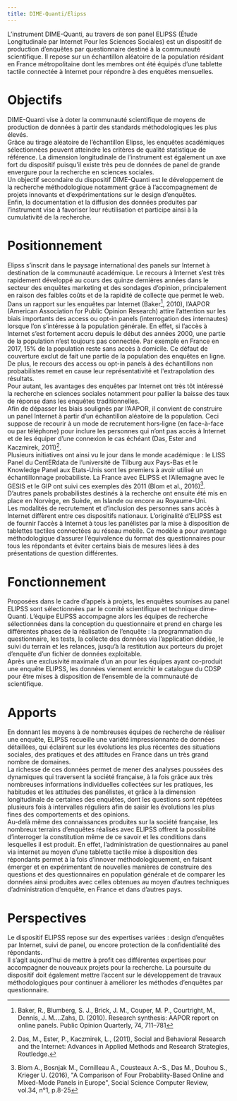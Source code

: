 ```yaml
---
title: DIME-Quanti/Elipss
---
```


L’instrument DIME-Quanti, au travers de son panel ELIPSS (Étude Longitudinale par Internet Pour les Sciences Sociales) est un dispositif de production d’enquêtes par questionnaire destiné à la communauté scientifique.
Il repose sur un échantillon aléatoire de la population résidant en France métropolitaine dont
les membres ont été équipés d’une tablette tactile connectée à Internet pour
répondre à des enquêtes mensuelles.

# Objectifs
DIME-Quanti vise à doter la communauté scientifique de moyens de production de données à partir des standards méthodologiques les plus élevés.<br>
Grâce au tirage aléatoire de l’échantillon Elipss, les enquêtes académiques sélectionnées peuvent atteindre les critères de qualité statistique de référence. La dimension longitudinale de l’instrument est également un axe fort du dispositif puisqu’il existe très peu de données de panel de grande envergure pour la recherche en sciences sociales.<br>
Un objectif secondaire du dispositif DIME-Quanti est le développement de la recherche méthodologique notamment grâce à l’accompagnement de projets innovants et d’expérimentations sur le design d’enquêtes.<br>
Enfin, la documentation et la diffusion des données produites par l’instrument vise à favoriser leur réutilisation et participe ainsi à la cumulativité de la recherche.

# Positionnement
Elipss s’inscrit dans le paysage international des panels sur Internet à destination de la communauté académique.
Le recours à Internet s’est très rapidement développé au cours des quinze dernières années dans le secteur des enquêtes marketing et des sondages d’opinion, principalement en raison des faibles coûts et de la rapidité de collecte que permet le web.<br>
Dans un rapport sur les enquêtes par Internet (Baker[^1], 2010), l’AAPOR (American Association for Public Opinion Research) attire l’attention sur les biais importants des access ou opt-in panels (interrogation des internautes) lorsque l’on s’intéresse à la population générale. En effet, si l’accès à Internet s’est fortement accru depuis le début des années 2000, une partie de la population n’est toujours pas connectée. Par exemple en France en 2017, 15% de la population reste sans accès à domicile. Ce défaut de couverture exclut de fait une partie de la population des enquêtes en ligne. De plus, le recours des access ou opt-in panels à des échantillons non probabilistes remet en cause leur représentativité et l'extrapolation des résultats.<br>
Pour autant, les avantages des enquêtes par Internet ont très tôt intéressé la recherche en sciences sociales notamment pour pallier la baisse des taux de réponse dans les enquêtes traditionnelles.<br>
Afin de dépasser les biais soulignés par l’AAPOR, il convient de construire un panel Internet à partir d’un échantillon aléatoire de la population. Ceci suppose de recourir à un mode de recrutement hors‐ligne (en face-à-face ou par téléphone) pour inclure les personnes qui n’ont pas accès à Internet et de les équiper d’une connexion le cas échéant (Das, Ester and Kaczmirek, 2011)[^2].<br>
Plusieurs initiatives ont ainsi vu le jour dans le monde académique : le LISS Panel du CentERdata de l’université de Tilburg aux Pays-Bas et le Knowledge Panel aux Etats-Unis sont les premiers à avoir utilisé un échantillonnage probabiliste. La France avec ELIPSS et l’Allemagne avec le GESIS et le GIP ont suivi ces exemples dès 2011 (Blom et al., 2016)[^4]. D’autres panels probabilistes destinés à la recherche ont ensuite été mis en place en Norvège, en Suède, en Islande ou encore au Royaume-Uni.<br>
Les modalités de recrutement et d’inclusion des personnes sans accès à Internet diffèrent entre ces dispositifs nationaux. L’originalité d’ELIPSS est de fournir l’accès à Internet à tous les panélistes par la mise à disposition de tablettes tactiles connectées au réseau mobile. Ce modèle a pour avantage méthodologique d’assurer l’équivalence du format des questionnaires pour tous les répondants et éviter certains biais de mesures liées à des présentations de question différentes.

# Fonctionnement
Proposées dans le cadre d’appels à projets, les enquêtes soumises au panel ELIPSS sont sélectionnées par le comité scientifique et technique dime-Quanti. L’équipe ELIPSS accompagne alors les équipes de recherche sélectionnées dans la conception du questionnaire et prend en charge les différentes phases de la réalisation de l’enquête : la programmation du questionnaire, les tests, la collecte des données via l’application dédiée, le suivi du terrain et les relances, jusqu’à la restitution aux porteurs du projet d’enquête d’un fichier de données exploitable.<br>
Après une exclusivité maximale d’un an pour les équipes ayant co-produit une enquête ELIPSS, les données viennent enrichir le catalogue du CDSP pour être mises à disposition de l’ensemble de la communauté de scientifique.

# Apports
En donnant les moyens à de nombreuses équipes de recherche de réaliser une enquête, ELIPSS recueille une variété impressionnante de données détaillées, qui éclairent sur les évolutions les plus récentes des situations sociales, des pratiques et des attitudes en France dans un très grand nombre de domaines.<br>
La richesse de ces données permet de mener des analyses poussées des dynamiques qui traversent la société française, à la fois grâce aux très nombreuses informations individuelles collectées sur les pratiques, les habitudes et les attitudes des panélistes, et grâce à la dimension longitudinale de certaines des enquêtes, dont les questions sont répétées plusieurs fois à intervalles réguliers afin de saisir les évolutions les plus fines des comportements et des opinions.<br>
Au-delà même des connaissances produites sur la société française, les nombreux terrains d’enquêtes réalisés avec ELIPSS offrent la possibilité d’interroger la constitution même de ce savoir et les conditions dans lesquelles il est produit. En effet, l’administration de questionnaires au panel via internet au moyen d’une tablette tactile mise à disposition des répondants permet à la fois d’innover méthodologiquement, en faisant émerger et en expérimentant de nouvelles manières de construire des questions et des questionnaires en population générale et de comparer les données ainsi produites avec celles obtenues au moyen d’autres techniques d’administration d’enquête, en France et dans d’autres pays.

# Perspectives
Le dispositif ELIPSS repose sur des expertises variées : design d’enquêtes  par Internet, suivi de panel, ou encore protection de la confidentialité des répondants.<br>
Il s’agit aujourd’hui de mettre à profit ces différentes expertises pour accompagner de nouveaux projets pour la recherche.
La poursuite du dispositif doit également mettre l’accent sur le développement de travaux méthodologiques pour continuer à améliorer les méthodes d’enquêtes par questionnaire.

[^1]: Baker, R., Blumberg, S. J., Brick, J. M., Couper, M. P., Courtright, M., Dennis, J. M.…Zahs, D. (2010). Research synthesis: AAPOR report on online panels. Public Opinion Quarterly, 74, 711–781
[^2]: Das, M., Ester, P., Kaczmirek, L., (2011), Social and Behavioral Research and the Internet: Advances in Applied Methods and Research Strategies, Routledge.
[^4]: Blom A., Bosnjak M., Cornilleau A., Cousteaux A.-S., Das M., Douhou S., Krieger U. (2016), "A Comparison of Four Probability-Based Online and Mixed-Mode Panels in Europe", Social Science Computer Review, vol.34, n°1, p.8-25
